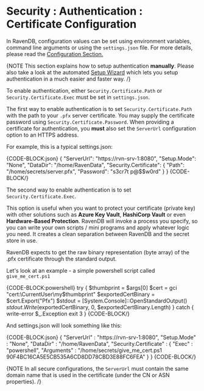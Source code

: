 # Security : Authentication : Certificate Configuration

In RavenDB, configuration values can be set using environment variables, command line arguments or using the `settings.json` file. For more details, please read the [Configuration Section.](../../configuration/configuration-options)  

{NOTE This section explains how to setup authentication <strong>manually</strong>. Please also take a look at the automated [Setup Wizard](../../../start/setup-wizard) which lets you setup authentication in a much easier and faster way. /}

To enable authentication, either `Security.Certificate.Path` or `Security.Certificate.Exec` must be set in `settings.json`.

The first way to enable authentication is to set `Security.Certificate.Path` with the path to your `.pfx` server certificate. You may supply the certificate password using `Security.Certificate.Password`. 
When providing a certificate for authentication, you <strong>must</strong> also set the `ServerUrl` configuration option to an HTTPS address.

For example, this is a typical settings.json:

{CODE-BLOCK:json}
{
    "ServerUrl": "https://rvn-srv-1:8080",
    "Setup.Mode": "None",
    "DataDir": "/home/RavenData",
    "Security.Certificate": {
        "Path": "/home/secrets/server.pfx",
        "Password": "s3cr7t p@$$w0rd"
    }
} 
{CODE-BLOCK/}

The second way to enable authentication is to set `Security.Certificate.Exec`. 

This option is useful when you want to protect your certificate (private key) with other solutions such as **Azure Key Vault**, **HashiCorp Vault** or even **Hardware-Based Protection**. RavenDB will invoke a process you specify, so you can write your own scripts / mini programs and apply whatever logic you need. It creates a clean separation between RavenDB and the secret store in use.

RavenDB expects to get the raw binary representation (byte array) of the .pfx certificate through the standard output.

Let's look at an example - a simple powershell script called `give_me_cert.ps1`

{CODE-BLOCK:powershell}
try
{
    $thumbprint = $args[0]
    $cert = gci "cert:\CurrentUser\my\$thumbprint"
    $exportedCertBinary = $cert.Export("Pfx")
    $stdout = [System.Console]::OpenStandardOutput()
    $stdout.Write($exportedCertBinary, 0, $exportedCertBinary.Length)
}
catch
{
    write-error $_.Exception
    exit 3
}
{CODE-BLOCK/}

And settings.json will look something like this:

{CODE-BLOCK:json}
{
    "ServerUrl" : "https://rvn-srv-1:8080",
    "Setup.Mode" : "None",
    "DataDir" : "/home/RavenData",
    "Security.Certificate" : {
        "Exec" : "powershell",
        "Arguments" : "/home/secrets/give_me_cert.ps1 90F4BC16CA5E5CB535A6CD8DD78CBD3E88FC6FEA"
    }
}
{CODE-BLOCK/}

{NOTE In all secure configurations, the `ServerUrl` must contain the same domain name that is used in the certificate (under the CN or ASN properties). /}
